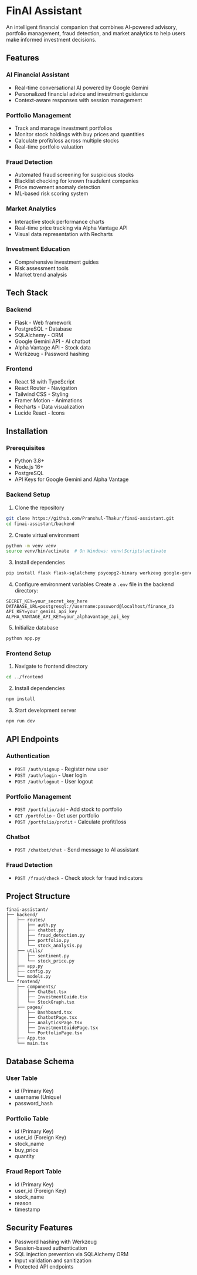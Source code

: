 # FinAI Assistant

An intelligent financial companion that combines AI-powered advisory, portfolio management, fraud detection, and market analytics to help users make informed investment decisions.

## Features

### AI Financial Assistant
- Real-time conversational AI powered by Google Gemini
- Personalized financial advice and investment guidance
- Context-aware responses with session management

### Portfolio Management
- Track and manage investment portfolios
- Monitor stock holdings with buy prices and quantities
- Calculate profit/loss across multiple stocks
- Real-time portfolio valuation

### Fraud Detection
- Automated fraud screening for suspicious stocks
- Blacklist checking for known fraudulent companies
- Price movement anomaly detection
- ML-based risk scoring system

### Market Analytics
- Interactive stock performance charts
- Real-time price tracking via Alpha Vantage API
- Visual data representation with Recharts

### Investment Education
- Comprehensive investment guides
- Risk assessment tools
- Market trend analysis

## Tech Stack

### Backend
- Flask - Web framework
- PostgreSQL - Database
- SQLAlchemy - ORM
- Google Gemini API - AI chatbot
- Alpha Vantage API - Stock data
- Werkzeug - Password hashing

### Frontend
- React 18 with TypeScript
- React Router - Navigation
- Tailwind CSS - Styling
- Framer Motion - Animations
- Recharts - Data visualization
- Lucide React - Icons

## Installation

### Prerequisites
- Python 3.8+
- Node.js 16+
- PostgreSQL
- API Keys for Google Gemini and Alpha Vantage

### Backend Setup

1. Clone the repository
```bash
git clone https://github.com/Pranshul-Thakur/finai-assistant.git
cd finai-assistant/backend
```

2. Create virtual environment
```bash
python -m venv venv
source venv/bin/activate  # On Windows: venv\Scripts\activate
```

3. Install dependencies
```bash
pip install flask flask-sqlalchemy psycopg2-binary werkzeug google-generativeai requests python-dotenv
```

4. Configure environment variables
Create a `.env` file in the backend directory:
```env
SECRET_KEY=your_secret_key_here
DATABASE_URL=postgresql://username:password@localhost/finance_db
API_KEY=your_gemini_api_key
ALPHA_VANTAGE_API_KEY=your_alphavantage_api_key
```

5. Initialize database
```bash
python app.py
```

### Frontend Setup

1. Navigate to frontend directory
```bash
cd ../frontend
```

2. Install dependencies
```bash
npm install
```

3. Start development server
```bash
npm run dev
```

## API Endpoints

### Authentication
- `POST /auth/signup` - Register new user
- `POST /auth/login` - User login
- `POST /auth/logout` - User logout

### Portfolio Management
- `POST /portfolio/add` - Add stock to portfolio
- `GET /portfolio` - Get user portfolio
- `POST /portfolio/profit` - Calculate profit/loss

### Chatbot
- `POST /chatbot/chat` - Send message to AI assistant

### Fraud Detection
- `POST /fraud/check` - Check stock for fraud indicators

## Project Structure

```
finai-assistant/
├── backend/
│   ├── routes/
│   │   ├── auth.py
│   │   ├── chatbot.py
│   │   ├── fraud_detection.py
│   │   ├── portfolio.py
│   │   └── stock_analysis.py
│   ├── utils/
│   │   ├── sentiment.py
│   │   └── stock_price.py
│   ├── app.py
│   ├── config.py
│   └── models.py
└── frontend/
    ├── components/
    │   ├── ChatBot.tsx
    │   ├── InvestmentGuide.tsx
    │   └── StockGraph.tsx
    ├── pages/
    │   ├── Dashboard.tsx
    │   ├── ChatbotPage.tsx
    │   ├── AnalyticsPage.tsx
    │   ├── InvestmentGuidePage.tsx
    │   └── PortfolioPage.tsx
    ├── App.tsx
    └── main.tsx
```

## Database Schema

### User Table
- id (Primary Key)
- username (Unique)
- password_hash

### Portfolio Table
- id (Primary Key)
- user_id (Foreign Key)
- stock_name
- buy_price
- quantity

### Fraud Report Table
- id (Primary Key)
- user_id (Foreign Key)
- stock_name
- reason
- timestamp

## Security Features

- Password hashing with Werkzeug
- Session-based authentication
- SQL injection prevention via SQLAlchemy ORM
- Input validation and sanitization
- Protected API endpoints
